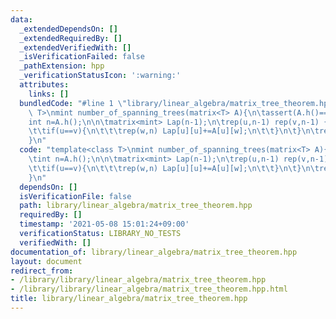 ```yaml
---
data:
  _extendedDependsOn: []
  _extendedRequiredBy: []
  _extendedVerifiedWith: []
  _isVerificationFailed: false
  _pathExtension: hpp
  _verificationStatusIcon: ':warning:'
  attributes:
    links: []
  bundledCode: "#line 1 \"library/linear_algebra/matrix_tree_theorem.hpp\"\ntemplate<class\
    \ T>\nmint number_of_spanning_trees(matrix<T> A){\n\tassert(A.h()==A.w());\n\t\
    int n=A.h();\n\n\tmatrix<mint> Lap(n-1);\n\trep(u,n-1) rep(v,n-1) {\n\t\tLap[u][v]=-A[u][v];\n\
    \t\tif(u==v){\n\t\t\trep(w,n) Lap[u][u]+=A[u][w];\n\t\t}\n\t}\n\treturn det(Lap);\n\
    }\n"
  code: "template<class T>\nmint number_of_spanning_trees(matrix<T> A){\n\tassert(A.h()==A.w());\n\
    \tint n=A.h();\n\n\tmatrix<mint> Lap(n-1);\n\trep(u,n-1) rep(v,n-1) {\n\t\tLap[u][v]=-A[u][v];\n\
    \t\tif(u==v){\n\t\t\trep(w,n) Lap[u][u]+=A[u][w];\n\t\t}\n\t}\n\treturn det(Lap);\n\
    }\n"
  dependsOn: []
  isVerificationFile: false
  path: library/linear_algebra/matrix_tree_theorem.hpp
  requiredBy: []
  timestamp: '2021-05-08 15:01:24+09:00'
  verificationStatus: LIBRARY_NO_TESTS
  verifiedWith: []
documentation_of: library/linear_algebra/matrix_tree_theorem.hpp
layout: document
redirect_from:
- /library/library/linear_algebra/matrix_tree_theorem.hpp
- /library/library/linear_algebra/matrix_tree_theorem.hpp.html
title: library/linear_algebra/matrix_tree_theorem.hpp
---
```

